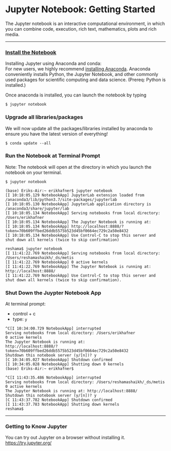 # Jupyter Notebook:  Getting Started
The Jupyter notebook is an interactive computational environment, in which you can combine code, execution, rich text, mathematics, plots and rich media. 

---

### [Install the Notebook](http://jupyter.readthedocs.io/en/latest/install.html)
Installing Jupyter using Anaconda and conda:  
For new users, we highly recommend [installing Anaconda](https://www.continuum.io/downloads). Anaconda conveniently installs Python, the Jupyter Notebook, and other commonly used packages for scientific computing and data science.  (Prereq: Python is installed.)

Once anaconda is installed, you can launch the notebook by typing
```{bash}
$ jupyter notebook
```

### Upgrade all libraries/packages
We will now update all the packages/libraries installed by anaconda to ensure you have the latest version of everything!

```{bash}
$ conda update --all
```

### Run the Notebook at Terminal Prompt  
Note:  The notebook will open at the directory in which you launch the notebook on your terminal.  
```
$ jupyter notebook
```

```
(base) Eriks-Air:~ erikhafner$ jupyter notebook
[I 10:18:05.129 NotebookApp] JupyterLab extension loaded from /anaconda3/lib/python3.7/site-packages/jupyterlab 
[I 10:18:05.130 NotebookApp] JupyterLab application directory is /anaconda3/share/jupyter/lab
[I 10:18:05.134 NotebookApp] Serving notebooks from local directory: /Users/erikhafner
[I 10:18:05.134 NotebookApp] The Jupyter Notebook is running at:  
[I 10:18:05.134 NotebookApp] http://localhost:8888/?token=70b609ffbed26ddb5575b523d45bf0664ec729c2a50e8432
[I 10:18:05.134 NotebookApp] Use Control-C to stop this server and shut down all kernels (twice to skip confirmation)
```

```console
reshama$ jupyter notebook
[I 11:41:22.769 NotebookApp] Serving notebooks from local directory: /Users/reshamashaikh/_ds/metis
[I 11:41:22.769 NotebookApp] 0 active kernels 
[I 11:41:22.769 NotebookApp] The Jupyter Notebook is running at: http://localhost:8888/
[I 11:41:22.769 NotebookApp] Use Control-C to stop this server and shut down all kernels (twice to skip confirmation).
```

### Shut Down the Juypter Notebook App
At terminal prompt:  
 * control + c
 * type:  `y`
 
```console
^C[I 10:34:00.729 NotebookApp] interrupted
Serving notebooks from local directory: /Users/erikhafner
0 active kernels
The Jupyter Notebook is running at:
http://localhost:8888/?token=70b609ffbed26ddb5575b523d45bf0664ec729c2a50e8432
Shutdown this notebook server (y/[n])? y
[C 10:34:05.027 NotebookApp] Shutdown confirmed
[I 10:34:05.028 NotebookApp] Shutting down 0 kernels
(base) Eriks-Air:~ erikhafner$ 
```

```console
^C[I 11:43:35.486 NotebookApp] interrupted
Serving notebooks from local directory: /Users/reshamashaikh/_ds/metis
0 active kernels 
The Jupyter Notebook is running at: http://localhost:8888/
Shutdown this notebook server (y/[n])? y
[C 11:43:37.782 NotebookApp] Shutdown confirmed
[I 11:43:37.783 NotebookApp] Shutting down kernels
reshama$ 
```

---

### Getting to Know Jupyter

You can try out Jupyter on a browser without installing it.  
https://try.jupyter.org/

